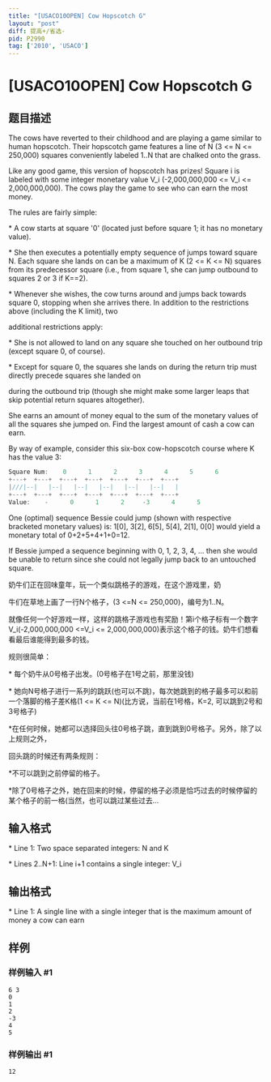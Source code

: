 ```yaml
---
title: "[USACO10OPEN] Cow Hopscotch G"
layout: "post"
diff: 提高+/省选-
pid: P2990
tag: ['2010', 'USACO']
---
```

# [USACO10OPEN] Cow Hopscotch G
## 题目描述

The cows have reverted to their childhood and are playing a game similar to human hopscotch. Their hopscotch game features a line of N (3 <= N <= 250,000) squares conveniently labeled 1..N that are chalked onto the grass.

Like any good game, this version of hopscotch has prizes!  Square i is labeled with some integer monetary value V\_i (-2,000,000,000 <= V\_i <= 2,000,000,000). The cows play the game to see who can earn the most money.

The rules are fairly simple:

\* A cow starts at square '0' (located just before square 1; it has no monetary value).

\* She then executes a potentially empty sequence of jumps toward square N. Each square she lands on can be a maximum of K (2 <= K <= N) squares from its predecessor square (i.e., from square 1, she can jump outbound to squares 2 or 3 if K==2).

\* Whenever she wishes, the cow turns around and jumps back towards square 0, stopping when she arrives there. In addition to the restrictions above (including the K limit), two

additional restrictions apply:

\* She is not allowed to land on any square she touched on her outbound trip (except square 0, of course).

\* Except for square 0, the squares she lands on during the return trip must directly precede squares she landed on

during the outbound trip (though she might make some larger leaps that skip potential return squares altogether).

She earns an amount of money equal to the sum of the monetary values of all the squares she jumped on. Find the largest amount of cash a cow can earn.

By way of example, consider this six-box cow-hopscotch course where K has the value 3:

```cpp
Square Num:    0      1      2      3      4      5      6 
+---+  +---+  +---+  +---+  +---+  +---+  +---+ 
|///|--|   |--|   |--|   |--|   |--|   |--|   | 
+---+  +---+  +---+  +---+  +---+  +---+  +---+ 
Value:    -      0      1      2     -3      4      5 
```
One (optimal) sequence Bessie could jump (shown with respective bracketed monetary values) is: 1[0], 3[2], 6[5], 5[4], 2[1], 0[0] would yield a monetary total of 0+2+5+4+1+0=12.

If Bessie jumped a sequence beginning with 0, 1, 2, 3, 4, ... then she would be unable to return since she could not legally jump back to an untouched square.

奶牛们正在回味童年，玩一个类似跳格子的游戏，在这个游戏里，奶


牛们在草地上画了一行N个格子，(3 <=N <= 250,000)，编号为1..N。

就像任何一个好游戏一样，这样的跳格子游戏也有奖励！第i个格子标有一个数字V\_i(-2,000,000,000 <=V\_i <= 2,000,000,000)表示这个格子的钱。奶牛们想看看最后谁能得到最多的钱。

规则很简单：

\* 每个奶牛从0号格子出发。(0号格子在1号之前，那里没钱)

\* 她向N号格子进行一系列的跳跃(也可以不跳)，每次她跳到的格子最多可以和前一个落脚的格子差K格(1 <= K <= N)(比方说，当前在1号格，K=2, 可以跳到2号和3号格子)

\*在任何时候，她都可以选择回头往0号格子跳，直到跳到0号格子。另外，除了以上规则之外，

回头跳的时候还有两条规则：

\*不可以跳到之前停留的格子。

\*除了0号格子之外，她在回来的时候，停留的格子必须是恰巧过去的时候停留的某个格子的前一格(当然，也可以跳过某些过去…

## 输入格式

\* Line 1: Two space separated integers: N and K

\* Lines 2..N+1: Line i+1 contains a single integer: V\_i

## 输出格式

\* Line 1: A single line with a single integer that is the maximum amount of money a cow can earn

## 样例

### 样例输入 #1
```
6 3 
0 
1 
2 
-3 
4 
5 

```
### 样例输出 #1
```
12 

```
